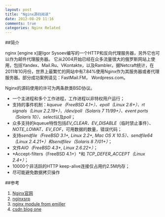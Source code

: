 ```yaml
---
layout: post
title: "Nginx源码阅读"
date: 2012-08-29 11:16
comments: true
categories: Nginx Related
---
```


##简介

nginx [engine x]是Igor Sysoev编写的一个HTTP和反向代理服务器，另外它也可以作为邮件代理服务器。 它从2004开始已经在众多流量很大的俄罗斯网站上使用，包括Yandex、Mail.Ru、VKontakte，以及Rambler。据Netcraft统计，在2011年10月份，世界上最繁忙的网站中有7.84%使用Nginx作为其服务器或者代理服务器。部分成功案例请见：FastMail.FM， Wordpress.com。

Nginx的源码使用的许可为两条款类BSD协议。



- 一个主进程和多个工作进程，工作进程以非特权用户运行；
- 支持的事件机制：*kqueue（FreeBSD 4.1+）、epoll（Linux 2.6+）、rt signals（Linux 2.2.19+）、/dev/poll（Solaris 7 11/99+）、event ports（Solaris 10）、select*以及*poll*；
- 众多支持的kqueue特性包括*EV_CLEAR、EV_DISABLE*（临时禁止事件）、*NOTE_LOWAT、EV_EOF*，可用数据的数量，错误代码；
- 支持*sendfile（FreeBSD 3.1+, Linux 2.2+, Mac OS X 10.5）、sendfile64（Linux 2.4.21+）*和*sendfilev（Solaris 8 7/01+）*；
- 文件*AIO（FreeBSD 4.3+, Linux 2.6.22+）*；
- *Accept-filters（FreeBSD 4.1+）*和 *TCP_DEFER_ACCEPT（Linux 2.4+）*；
- 10000个非活跃的HTTP keep-alive连接仅占用约2.5M内存；
- 尽可能避免数据拷贝操作


##参考

1. [Nginx官网](http://nginx.org/)
2. [nginxsrp](http://code.google.com/p/nginxsrp/wiki/NginxCodeReview)
3. [nginx module from emiller](http://www.evanmiller.org/nginx-modules-guide.html)
4. [csdn blog one](http://blog.csdn.net/livelylittlefish/article/details/6571497)
